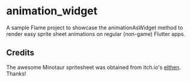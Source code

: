 # animation_widget

A sample Flame project to showcase the animationAsWidget method to render easy sprite sheet animations on regular (non-game) Flutter apps.

## Credits

The awesome Minotaur spritesheet was obtained from itch.io's [elthen](https://elthen.itch.io/2d-pixel-art-minotaur-sprites). Thanks!
